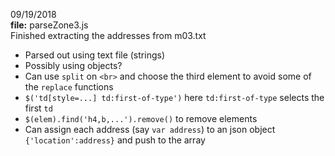 09/19/2018  
**file:** parseZone3.js   
Finished extracting the addresses from m03.txt
* Parsed out using text file (strings)
* Possibly using objects?
* Can use `split` on `<br>` and choose the third element to avoid some of the `replace` functions
* `$('td[style=...] td:first-of-type')` here `td:first-of-type` selects the first `td`
* `$(elem).find('h4,b,...').remove()` to remove elements
* Can assign each address (say `var address`) to an json object `{'location':address}` and push to the array

